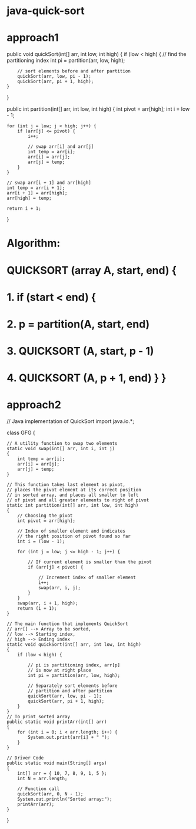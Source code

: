 # java-quick-sort

# approach1

public void quickSort(int[] arr, int low, int high) {
    if (low < high) {
        // find the partitioning index
        int pi = partition(arr, low, high);

        // sort elements before and after partition
        quickSort(arr, low, pi - 1);
        quickSort(arr, pi + 1, high);
    }
}

public int partition(int[] arr, int low, int high) {
    int pivot = arr[high];
    int i = low - 1;

    for (int j = low; j < high; j++) {
        if (arr[j] <= pivot) {
            i++;

            // swap arr[i] and arr[j]
            int temp = arr[i];
            arr[i] = arr[j];
            arr[j] = temp;
        }
    }

    // swap arr[i + 1] and arr[high]
    int temp = arr[i + 1];
    arr[i + 1] = arr[high];
    arr[high] = temp;

    return i + 1;
}
# Algorithm:
# QUICKSORT (array A, start, end)   {  
# 1. if (start < end)     {  
# 2. p = partition(A, start, end)  
# 3. QUICKSORT (A, start, p - 1)    
# 4. QUICKSORT (A, p + 1, end)    }   }  

# approach2
// Java implementation of QuickSort
import java.io.*;

class GFG {

	// A utility function to swap two elements
	static void swap(int[] arr, int i, int j)
	{
		int temp = arr[i];
		arr[i] = arr[j];
		arr[j] = temp;
	}

	// This function takes last element as pivot,
	// places the pivot element at its correct position
	// in sorted array, and places all smaller to left
	// of pivot and all greater elements to right of pivot
	static int partition(int[] arr, int low, int high)
	{
		// Choosing the pivot
		int pivot = arr[high];

		// Index of smaller element and indicates
		// the right position of pivot found so far
		int i = (low - 1);

		for (int j = low; j <= high - 1; j++) {

			// If current element is smaller than the pivot
			if (arr[j] < pivot) {

				// Increment index of smaller element
				i++;
				swap(arr, i, j);
			}
		}
		swap(arr, i + 1, high);
		return (i + 1);
	}

	// The main function that implements QuickSort
	// arr[] --> Array to be sorted,
	// low --> Starting index,
	// high --> Ending index
	static void quickSort(int[] arr, int low, int high)
	{
		if (low < high) {

			// pi is partitioning index, arr[p]
			// is now at right place
			int pi = partition(arr, low, high);

			// Separately sort elements before
			// partition and after partition
			quickSort(arr, low, pi - 1);
			quickSort(arr, pi + 1, high);
		}
	}
	// To print sorted array
	public static void printArr(int[] arr)
	{
		for (int i = 0; i < arr.length; i++) {
			System.out.print(arr[i] + " ");
		}
	}

	// Driver Code
	public static void main(String[] args)
	{
		int[] arr = { 10, 7, 8, 9, 1, 5 };
		int N = arr.length;

		// Function call
		quickSort(arr, 0, N - 1);
		System.out.println("Sorted array:");
		printArr(arr);
	}
}






